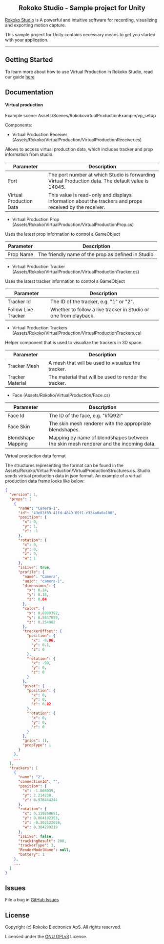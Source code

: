 <h2 align="center"> Rokoko Studio - Sample project for Unity</h1>

[Rokoko Studio](https://www.rokoko.com/en/products/studio) is A powerful and intuitive software for recording, visualizing and exporting motion capture.

This sample project for Unity contains necessary means to get you started with your application.

---

## Getting Started

To learn more about how to use Virtual Production in Rokoko Studio, read our guide [here](https://rokoko.atlassian.net/servicedesk/customer/kb/view/861208607)

## Documentation

#### Virtual production


Example scene: Assets/Scenes/RokokovirtualProductionExample/vp_setup

Components: 

- Virtual Production Receiver (Assets/Rokoko/VirtualProduction/VirtualProductionReceiver.cs)

Allows to access virtual production data, which includes tracker and prop information from studio.

| Parameter  | Description |
| ------------- | ------------- |
| Port  | The port number at which Studio is forwarding Virtual Production data. The default value is 14045.  |
| Virtual Production Data  | This value is read-only and displays information about the trackers and props received by the receiver.  |

- Virtual Production Prop (Assets/Rokoko/VirtualProduction/VirtualProductionProp.cs)

Uses the latest prop information to control a GameObject

| Parameter  | Description |
| ------------- | ------------- |
| Prop Name  | The friendly name of the prop as defined in Studio.  |

- Virtual Production Tracker (Assets/Rokoko/VirtualProduction/VirtualProductionTracker.cs)

Uses the latest tracker information to control a GameObject

| Parameter  | Description |
| ------------- | ------------- |
| Tracker Id  | The ID of the tracker, e.g. "1" or "2".  |
| Follow Live Tracker  | Whether to follow a live tracker in Studio or one from playback.  |

- Virtual Production Trackers  (Assets/Rokoko/VirtualProduction/VirtualProductionTrackers.cs)

Helper component that is used to visualize the trackers in 3D space.

| Parameter  | Description |
| ------------- | ------------- |
| Tracker Mesh  | A mesh that will be used to visualize the tracker.  |
| Tracker Material  | The material that will be used to render the tracker.  |

- Face (Assets/Rokoko/VirtualProduction/Face.cs)

| Parameter  | Description |
| ------------- | ------------- |
| Face Id  | The ID of the face, e.g. "kfQ92I"  |
| Face Skin  | The skin mesh renderer with the appropriate blendshapes. |
| Blendshape Mapping | Mapping by name of blendshapes between the skin mesh renderer and the incoming data. |

Virtual production data format

The structures representing the format can be found in the Assets/Rokoko/VirtualProduction/VirtualProductionStructures.cs.
Studio sends virtual production data in json format. An example of a virtual production data frame looks like below:
```json
{
  "version": 1,
  "props": [
    {
      "name": "Camera-1",
      "id": "43e83f03-41fd-4849-89f1-c334a0a0a100",
      "position": {
        "x": 0,
        "y": 1,
        "z": -1
      },
      "rotation": {
        "x": 0,
        "y": 0,
        "z": 0,
        "w": 1
      },
      "isLive": true,
      "profile": {
        "name": "Camera",
        "uuid": "camera-1",
        "dimensions": {
          "x": 0.24,
          "y": 0.18,
          "z": 0.04
        },
        "color": {
          "x": 0.8980392,
          "y": 0.5647059,
          "z": 0.254902
        },
        "trackerOffset": {
          "position": {
            "x": -0.06,
            "y": 0.1,
            "z": 0
          },
          "rotation": {
            "x": -90,
            "y": 0,
            "z": 0
          }
        },
        "pivot": {
          "position": {
            "x": 0,
            "y": 0,
            "z": 0.02
          },
          "rotation": {
            "x": 0,
            "y": 0,
            "z": 0
          }
        },
        "grips": [],
        "propType": 1
      }
    },
    ...
  ],
  "trackers": [
    {
      "name": "2",
      "connectionId": "",
      "position": {
        "x": -1.866039,
        "y": 2.214238,
        "z": 0.976444244
      },
      "rotation": {
        "x": 0.119269691,
        "y": 0.864182353,
        "z": -0.302122056,
        "w": 0.384299219
      },
      "isLive": false,
      "trackingResult": 200,
      "trackerType": 3,
      "RenderModelName": null,
      "battery": 1
    },
    ...
  ]
}
```


## Issues

File a bug in [GitHub Issues](https://github.com/RokokoElectronics/studio-unity-sample-project/issues)

## License

Copyright (c) Rokoko Electronics ApS. All rights reserved.

Licensed under the [GNU GPLv3](https://github.com/RokokoElectronics/rokoko-studio-unity-sample-project/blob/master/LICENSE.md) License.

